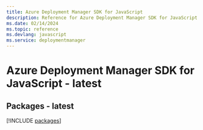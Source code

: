 ```yaml
---
title: Azure Deployment Manager SDK for JavaScript
description: Reference for Azure Deployment Manager SDK for JavaScript
ms.date: 02/14/2024
ms.topic: reference
ms.devlang: javascript
ms.service: deploymentmanager
---
```

# Azure Deployment Manager SDK for JavaScript - latest
## Packages - latest
[!INCLUDE [packages](deployment-manager-index.md)]